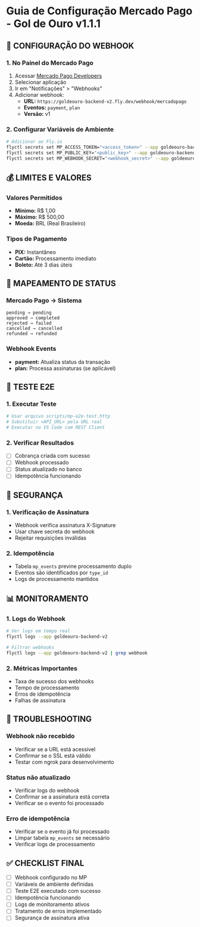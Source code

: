 # Guia de Configuração Mercado Pago - Gol de Ouro v1.1.1

## 🔧 CONFIGURAÇÃO DO WEBHOOK

### 1. No Painel do Mercado Pago
1. Acessar [Mercado Pago Developers](https://www.mercadopago.com.br/developers)
2. Selecionar aplicação
3. Ir em "Notificações" > "Webhooks"
4. Adicionar webhook:
   - **URL:** `https://goldeouro-backend-v2.fly.dev/webhook/mercadopago`
   - **Eventos:** `payment`, `plan`
   - **Versão:** v1

### 2. Configurar Variáveis de Ambiente
```bash
# Adicionar ao Fly.io
flyctl secrets set MP_ACCESS_TOKEN="<access_token>" --app goldeouro-backend-v2
flyctl secrets set MP_PUBLIC_KEY="<public_key>" --app goldeouro-backend-v2
flyctl secrets set MP_WEBHOOK_SECRET="<webhook_secret>" --app goldeouro-backend-v2
```

## 💰 LIMITES E VALORES

### Valores Permitidos
- **Mínimo:** R$ 1,00
- **Máximo:** R$ 500,00
- **Moeda:** BRL (Real Brasileiro)

### Tipos de Pagamento
- **PIX:** Instantâneo
- **Cartão:** Processamento imediato
- **Boleto:** Até 3 dias úteis

## 🔄 MAPEAMENTO DE STATUS

### Mercado Pago → Sistema
```
pending → pending
approved → completed
rejected → failed
cancelled → cancelled
refunded → refunded
```

### Webhook Events
- **payment:** Atualiza status da transação
- **plan:** Processa assinaturas (se aplicável)

## 🧪 TESTE E2E

### 1. Executar Teste
```bash
# Usar arquivo scripts/mp-e2e-test.http
# Substituir <API_URL> pela URL real
# Executar no VS Code com REST Client
```

### 2. Verificar Resultados
- [ ] Cobrança criada com sucesso
- [ ] Webhook processado
- [ ] Status atualizado no banco
- [ ] Idempotência funcionando

## 🔐 SEGURANÇA

### 1. Verificação de Assinatura
- Webhook verifica assinatura X-Signature
- Usar chave secreta do webhook
- Rejeitar requisições inválidas

### 2. Idempotência
- Tabela `mp_events` previne processamento duplo
- Eventos são identificados por `type_id`
- Logs de processamento mantidos

## 📊 MONITORAMENTO

### 1. Logs do Webhook
```bash
# Ver logs em tempo real
flyctl logs --app goldeouro-backend-v2

# Filtrar webhooks
flyctl logs --app goldeouro-backend-v2 | grep webhook
```

### 2. Métricas Importantes
- Taxa de sucesso dos webhooks
- Tempo de processamento
- Erros de idempotência
- Falhas de assinatura

## 🚨 TROUBLESHOOTING

### Webhook não recebido
- Verificar se a URL está acessível
- Confirmar se o SSL está válido
- Testar com ngrok para desenvolvimento

### Status não atualizado
- Verificar logs do webhook
- Confirmar se a assinatura está correta
- Verificar se o evento foi processado

### Erro de idempotência
- Verificar se o evento já foi processado
- Limpar tabela `mp_events` se necessário
- Verificar logs de processamento

## ✅ CHECKLIST FINAL

- [ ] Webhook configurado no MP
- [ ] Variáveis de ambiente definidas
- [ ] Teste E2E executado com sucesso
- [ ] Idempotência funcionando
- [ ] Logs de monitoramento ativos
- [ ] Tratamento de erros implementado
- [ ] Segurança de assinatura ativa
